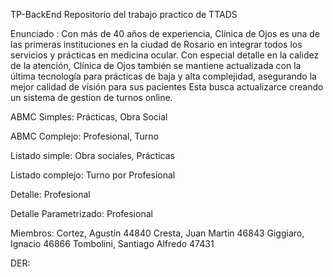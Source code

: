 TP-BackEnd
Repositorio del trabajo practico de TTADS

Enunciado :
Con más de 40 años de experiencia, Clínica de Ojos es una de las primeras instituciones en la ciudad de Rosario en integrar todos los servicios y prácticas en medicina ocular. Con especial detalle en la calidez de la atención, Clínica de Ojos también se mantiene actualizada con la última tecnología para prácticas de baja y alta complejidad, asegurando la mejor calidad de visión para sus pacientes Esta busca actualizarce creando un sistema de gestion de turnos online.

ABMC Simples: Prácticas, Obra Social

ABMC Complejo: Profesional, Turno

Listado simple: Obra sociales, Prácticas

Listado complejo: Turno por Profesional

Detalle: Profesional

Detalle Parametrizado: Profesional

Miembros: Cortez, Agustín 44840 Cresta, Juan Martin 46843 Giggiaro, Ignacio 46866 Tombolini, Santiago Alfredo 47431

DER:
